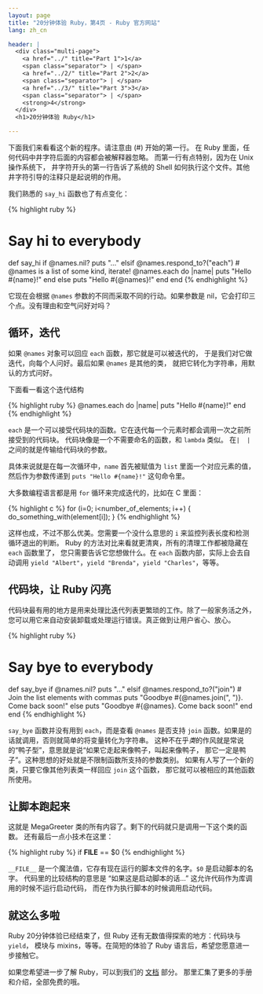 ```yaml
---
layout: page
title: "20分钟体验 Ruby，第4页 - Ruby 官方网站"
lang: zh_cn

header: |
  <div class="multi-page">
    <a href="../" title="Part 1">1</a>
    <span class="separator"> | </span>
    <a href="../2/" title="Part 2">2</a>
    <span class="separator"> | </span>
    <a href="../3/" title="Part 3">3</a>
    <span class="separator"> | </span>
    <strong>4</strong>
  </div>
  <h1>20分钟体验 Ruby</h1>

---
```


下面我们来看看这个新的程序。请注意由 (#) 开始的第一行。 在 Ruby 里面，任何代码中井字符后面的内容都会被解释器忽略。
而第一行有点特别，因为在 Unix 操作系统下， 井字符开头的第一行告诉了系统的 Shell
如何执行这个文件。其他井字符引导的注释只是起说明的作用。

我们熟悉的 `say_hi` 函数也了有点变化：

{% highlight ruby %}
# Say hi to everybody
def say_hi
  if @names.nil?
    puts "..."
  elsif @names.respond_to?("each")
    # @names is a list of some kind, iterate!
    @names.each do |name|
      puts "Hello #{name}!"
    end
  else
    puts "Hello #{@names}!"
  end
end
{% endhighlight %}

它现在会根据 `@names` 参数的不同而采取不同的行动。如果参数是 nil，它会打印三个点。没有理由和空气问好对吗？

## 循环，迭代

如果 `@names` 对象可以回应 `each` 函数，那它就是可以被迭代的， 于是我们对它做迭代，向每个人问好。最后如果 `@names`
是其他的类， 就把它转化为字符串，用默认的方式问好。

下面看一看这个迭代结构

{% highlight ruby %}
@names.each do |name|
  puts "Hello #{name}!"
end
{% endhighlight %}

`each` 是一个可以接受代码块的函数。它在迭代每一个元素时都会调用一次之前所接受到的代码块。 代码块像是一个不需要命名的函数，和
`lambda` 类似。 在`|  |`之间的就是传输给代码块的参数。

具体来说就是在每一次循环中，`name` 首先被赋值为 `list` 里面一个对应元素的值， 然后作为参数传递到 `puts "Hello
#{name}!"` 这句命令里。

大多数编程语言都是用 `for` 循环来完成迭代的，比如在 C 里面：

{% highlight c %}
for (i=0; i<number_of_elements; i++)
{
  do_something_with(element[i]);
}
{% endhighlight %}

这样也成，不过不那么优美。您需要一个没什么意思的 `i` 来监控列表长度和检测循环退出的判断。 Ruby
的方法对比来看就更清爽，所有的清理工作都被隐藏在 `each` 函数里了， 您只需要告诉它您想做什么。在 `each`
函数内部，实际上会去自动调用 `yield "Albert"`，`yield "Brenda"`，`yield "Charles"`，等等。

## 代码块，让 Ruby 闪亮

代码块最有用的地方是用来处理比迭代列表更繁琐的工作。除了一般家务活之外， 您可以用它来自动安装卸载或处理运行错误。真正做到让用户省心、放心。

{% highlight ruby %}
# Say bye to everybody
def say_bye
  if @names.nil?
    puts "..."
  elsif @names.respond_to?("join")
    # Join the list elements with commas
    puts "Goodbye #{@names.join(", ")}.  Come back soon!"
  else
    puts "Goodbye #{@names}.  Come back soon!"
  end
end
{% endhighlight %}

`say_bye` 函数并没有用到 `each`，而是查看 `@names` 是否支持 `join`
函数。如果是的话就调用，否则就简单的将变量转化为字符串。
这种不在乎*类*的作风就是常说的“鸭子型”，意思就是说“如果它走起来像鸭子，叫起来像鸭子，
那它一定是鸭子”。这种思想的好处就是不限制函数所支持的参数类别。 如果有人写了一个新的类，只要它像其他列表类一样回应 `join` 这个函数，
那它就可以被相应的其他函数所使用。

## 让脚本跑起来

这就是 MegaGreeter 类的所有内容了。剩下的代码就只是调用一下这个类的函数。 还有最后一点小技术在这里：

{% highlight ruby %}
if __FILE__ == $0
{% endhighlight %}

`__FILE__` 是一个魔法值，它存有现在运行的脚本文件的名字。`$0` 是启动脚本的名字。 代码里的比较结构的意思是
“如果这是启动脚本的话...” 这允许代码作为库调用的时候不运行启动代码， 而在作为执行脚本的时候调用启动代码。

## 就这么多啦

Ruby 20分钟体验已经结束了，但 Ruby 还有无数值得探索的地方：代码块与 `yield`， 模块与 mixins，等等。在简短的体验了
Ruby 语言后，希望您愿意进一步接触它。

如果您希望进一步了解 Ruby，可以到我们的 [文档](/zh_cn/documentation/) 部分。
那里汇集了更多的手册和介绍，全部免费的哦。
